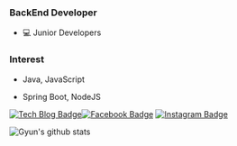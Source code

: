 ### BackEnd Developer

* 💻 Junior Developers


### Interest

* Java, JavaScript

* Spring Boot, NodeJS
  
  
[![Tech Blog Badge](http://img.shields.io/badge/-Tech%20blog-000000?style=flat-square&logo=github&link=https://devlog-wjdrbs96.tistory.com/)](https://devlog-wjdrbs96.tistory.com/)[![Facebook Badge](https://img.shields.io/badge/Facebook-1877f2?style=flat-square&logo=facebook&logoColor=white&link=https://www.facebook.com/profile.php?id=100010965288474)](https://www.facebook.com/profile.php?id=100010965288474) [![Instagram Badge](https://img.shields.io/badge/Instagram-ff69b4?style=flat-square&logo=instagram&logoColor=white&link=https://www.instagram.com/96.gyun//)](https://www.instagram.com/96.gyun//)


![Gyun's github stats](https://github-readme-stats.vercel.app/api?username=wjdrbs96&show_icons=true&hide_border=true)


